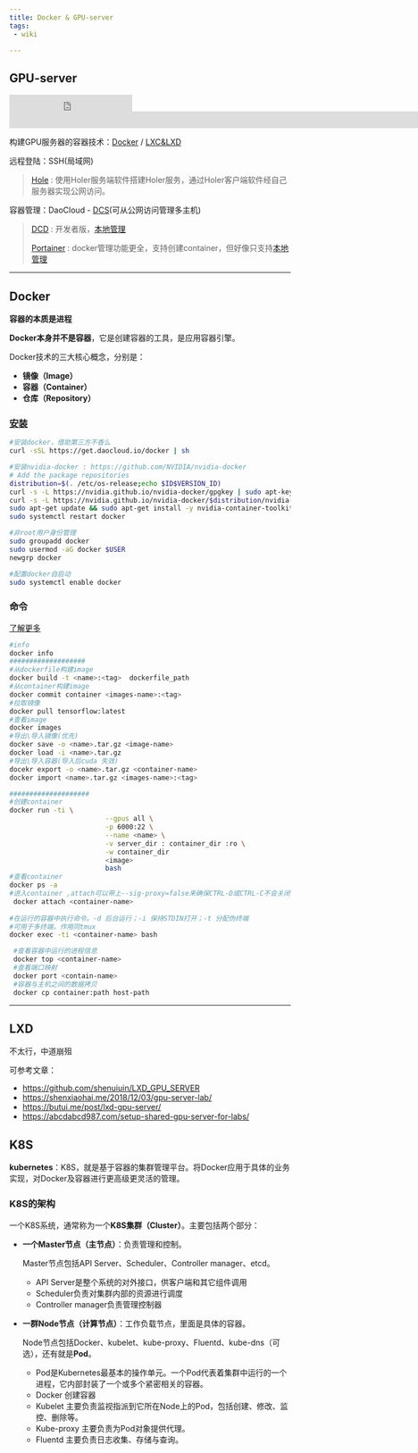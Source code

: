 ```yaml
---
title: Docker & GPU-server
tags: 
 - wiki

---
```


## GPU-server

<iframe src="https://ghbtns.com/github-btn.html?user=acemyzoe&repo=gpu-server&type=star&size=large" frameborder="0" scrolling="0" width="220" height="30" title="Star acemyzoe/gpu-server on GitHub"></iframe>

<iframe src="https://ghbtns.com/github-btn.html?user=acemyzoe&type=follow&size=large" frameborder="0" scrolling="0" width="2200" height="30" title="Follow @acemyzoe on GitHub"></iframe>

构建GPU服务器的容器技术：[Docker](https://docs.docker.com/)  /  [LXC&LXD](https://linuxcontainers.org/)

远程登陆：SSH(局域网) 

> [Hole](http://wdom.net/) : 使用Holer服务端软件搭建Holer服务，通过Holer客户端软件经自己服务器实现公网访问。

容器管理：DaoCloud - [DCS](https://dashboard.daocloud.io/)(可从公网访问管理多主机)

> [DCD](http://guide.daocloud.io/dcd/%E7%AE%80%E4%BB%8B-13044181.html) : 开发者版，[本地管理](http://localhost/#/)
>
> [Portainer](https://www.portainer.io/) : docker管理功能更全，支持创建container，但好像只支持[本地管理](http://loaclhost:9000/#/home)

------

## Docker

**容器的本质是进程**

**Docker本身并不是容器**，它是创建容器的工具，是应用容器引擎。

Docker技术的三大核心概念，分别是：

- **镜像（Image）**
- **容器（Container）**
- **仓库（Repository）**

### [安装](https://docs.docker.com/engine/install/linux-postinstall/)

```bash
#安装docker，借助第三方不香么
curl -sSL https://get.daocloud.io/docker | sh 

#安装nvidia-docker : https://github.com/NVIDIA/nvidia-docker
# Add the package repositories
distribution=$(. /etc/os-release;echo $ID$VERSION_ID)
curl -s -L https://nvidia.github.io/nvidia-docker/gpgkey | sudo apt-key add -
curl -s -L https://nvidia.github.io/nvidia-docker/$distribution/nvidia-docker.list | sudo tee /etc/apt/sources.list.d/nvidia-docker.list
sudo apt-get update && sudo apt-get install -y nvidia-container-toolkit
sudo systemctl restart docker

#非root用户身份管理
sudo groupadd docker
sudo usermod -aG docker $USER
newgrp docker 

#配置docker自启动
sudo systemctl enable docker
```

### 命令

[了解更多](https://www.runoob.com/docker/docker-command-manual.html)

```bash
#info
docker info
###################
#从dockerfile构建image
docker build -t <name>:<tag>  dockerfile_path
#从container构建image
docker commit container <images-name>:<tag>
#拉取镜像
docker pull tensorflow:latest
#查看image
docker images
#导出\导入镜像(优先)
docker save -o <name>.tar.gz <image-name>
docker load -i <name>.tar.gz 
#导出\导入容器(导入后cuda 失效)
docekr export -o <name>.tar.gz <container-name>
docker import <name>.tar.gz <images-name>:<tag>

####################
#创建container
docker run -ti \
                        --gpus all \
                        -p 6000:22 \
                        --name <name> \
                        -v server_dir : container_dir :ro \
                        -w container_dir
                        <image>
                        bash
#查看container
docker ps -a
#进入container ,attach可以带上--sig-proxy=false来确保CTRL-D或CTRL-C不会关闭容器
 docker attach <container-name>
 
#在运行的容器中执行命令。-d 后台运行；-i 保持STDIN打开；-t 分配伪终端
#可用于多终端，作用同tmux
docker exec -ti <container-name> bash

 #查看容器中运行的进程信息
 docker top <container-name>
 #查看端口映射
 docker port <contain-name>
 #容器与主机之间的数据拷贝
 docker cp container:path host-path
```

------

## LXD

不太行，中道崩殂

可参考文章：

- https://github.com/shenuiuin/LXD_GPU_SERVER
- https://shenxiaohai.me/2018/12/03/gpu-server-lab/
- https://butui.me/post/lxd-gpu-server/
- https://abcdabcd987.com/setup-shared-gpu-server-for-labs/

## K8S

**kubernetes**：K8S，就是基于容器的集群管理平台。将Docker应用于具体的业务实现，对Docker及容器进行更高级更灵活的管理。

### K8S的架构

一个K8S系统，通常称为一个**K8S集群（Cluster）**。主要包括两个部分：

- **一个Master节点（主节点）**：负责管理和控制。

  Master节点包括API Server、Scheduler、Controller manager、etcd。

  - API Server是整个系统的对外接口，供客户端和其它组件调用
  - Scheduler负责对集群内部的资源进行调度
  - Controller manager负责管理控制器

- **一群Node节点（计算节点）**：工作负载节点，里面是具体的容器。

  Node节点包括Docker、kubelet、kube-proxy、Fluentd、kube-dns（可选），还有就是**Pod**。

  - Pod是Kubernetes最基本的操作单元。一个Pod代表着集群中运行的一个进程，它内部封装了一个或多个紧密相关的容器。
  - Docker 创建容器
  - Kubelet 主要负责监视指派到它所在Node上的Pod，包括创建、修改、监控、删除等。
  - Kube-proxy 主要负责为Pod对象提供代理。
  - Fluentd 主要负责日志收集、存储与查询。

